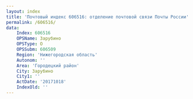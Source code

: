 ```yaml
---
layout: index
title: 'Почтовый индекс 606516: отделение почтовой связи Почты России'
permalink: /606516/
data:
    Index: 606516
    OPSName: Зарубино
    OPSType: О
    OPSSubm: 606509
    Region: 'Нижегородская область'
    Autonom: ''
    Area: 'Городецкий район'
    City: Зарубино
    City1: ''
    ActDate: '20171018'
    IndexOld: ''
---
```

